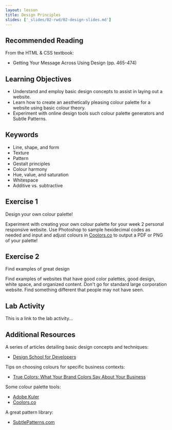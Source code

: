 ```yaml
---
layout: lesson
title: Design Principles
slides: ['_slides/02-rwd/02-design-slides.md']
---
```


## Recommended Reading

From the HTML & CSS textbook:

- Getting Your Message Across Using Design (pp. 465-474)

## Learning Objectives

- Understand and employ basic design concepts to assist in laying out a website.
- Learn how to create an aesthetically pleasing colour palette for a website using basic colour theory.
- Experiment with online design tools such colour palette generators and Subtle Patterns.

## Keywords

- Line, shape, and form
- Texture
- Pattern
- Gestalt principles
- Colour harmony
- Hue, value, and saturation
- Whitespace
- Additive vs. subtractive

## Exercise 1

Design your own colour palette!

Experiment with creating your own colour palette for your week 2 personal responsive website. Use Photoshop to sample hexidecimal codes as needed and input and adjust colours in [Coolors.co](http://coolors.co/) to output a PDF or PNG of your palette!

## Exercise 2

Find examples of great design

Find examples of websites that have good color palettes, good design, white space, and organized content. Don't go for standard large corporation website. Find something different that people may not have seen.  

## Lab Activity

This is a link to the lab activity...

## Additional Resources

A series of articles detailing basic design concepts and techniques:

- [Design School for Developers](http://webdesign.tutsplus.com/series/design-school-for-developers--webdesign-13793)

Tips on choosing colours for specific business contexts:

- [True Colors: What Your Brand Colors Say About Your Business](http://www.columnfivemedia.com/work-items/infographic-true-colors-what-your-brand-colors-say-about-your-business)

Some colour palette tools:

- [Adobe Kuler](https://color.adobe.com/)
- [Coolors.co](http://coolors.co/)

A great pattern library:

- [SubtlePatterns.com](http://www.subtlepatterns.com)
